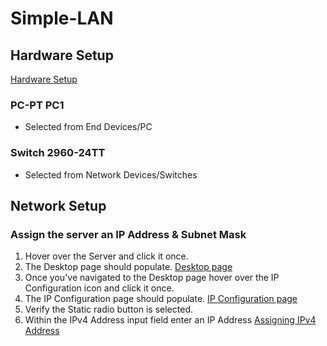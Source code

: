 # Simple-LAN

## Hardware Setup

[Hardware Setup](./docs/hardware-setup.png)

### PC-PT PC1

- Selected from End Devices/PC

### Switch 2960-24TT

- Selected from Network Devices/Switches

## Network Setup

### Assign the server an IP Address & Subnet Mask

1. Hover over the Server and click it once.
2. The Desktop page should populate. [Desktop page](./docs/desktop-page.png)
3. Once you've navigated to the Desktop page hover over the IP Configuration icon and click it once.
4. The IP Configuration page should populate. [IP Configuration page](./docs/ip-configuration-page.png)
5. Verify the Static radio button is selected.
6. Within the IPv4 Address input field enter an IP Address [Assigning IPv4 Address](./docs/ipv4.png)
